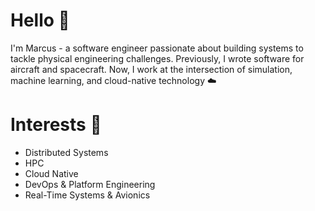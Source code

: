 # Hello 👋
I'm Marcus - a software engineer passionate about building systems to tackle physical engineering challenges. Previously, I wrote software for aircraft and spacecraft. Now, I work at the intersection of simulation, machine learning, and cloud-native technology ☁️

# Interests 🚀
- Distributed Systems
- HPC
- Cloud Native
- DevOps & Platform Engineering
- Real-Time Systems & Avionics
